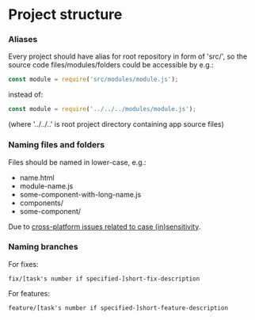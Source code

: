 # Project structure

### Aliases

Every project should have alias for root repository in form of 'src/', so the source code files/modules/folders could be accessible by e.g.:
```javascript
const module = require('src/modules/module.js');
```
instead of:
```javascript
const module = require('../../../modules/module.js');
```
(where '../../..' is root project directory containing app source files)

### Naming files and folders

Files should be named in lower-case, e.g.:

* name.html
* module-name.js
* some-component-with-long-name.js
* components/
* some-component/

Due to [cross-platform issues related to case (in)sensitivity](http://stackoverflow.com/questions/1594014/how-do-i-explain-my-colleagues-that-filenames-should-not-contain-uppercase-chara/1594041#1594041).

### Naming branches

For fixes:

`fix/[task's number if specified-]short-fix-description`

For features:

`feature/[task's number if specified-]short-feature-description`
